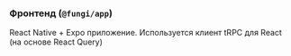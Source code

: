 ### Фронтенд (`@fungi/app`)

React Native + Expo приложение. Используется клиент tRPC для React (на основе React Query)
